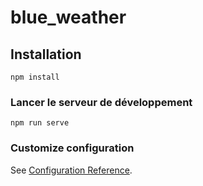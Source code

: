 # blue_weather

## Installation
```
npm install
```

### Lancer le serveur de développement
```
npm run serve
```

### Customize configuration
See [Configuration Reference](https://cli.vuejs.org/config/).
